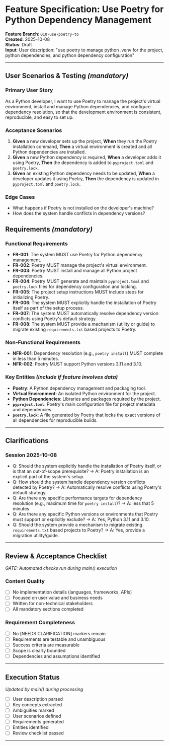 # Feature Specification: Use Poetry for Python Dependency Management

**Feature Branch**: `010-use-poetry-to`  
**Created**: 2025-10-08  
**Status**: Draft  
**Input**: User description: "use poetry to manage python .venv for the project, python dependencies, and python dependency configuration"

---

## User Scenarios & Testing *(mandatory)*

### Primary User Story
As a Python developer, I want to use Poetry to manage the project's virtual environment, install and manage Python dependencies, and configure dependency resolution, so that the development environment is consistent, reproducible, and easy to set up.

### Acceptance Scenarios
1. **Given** a new developer sets up the project, **When** they run the Poetry installation command, **Then** a virtual environment is created and all Python dependencies are installed.
2. **Given** a new Python dependency is required, **When** a developer adds it using Poetry, **Then** the dependency is added to `pyproject.toml` and `poetry.lock`.
3. **Given** an existing Python dependency needs to be updated, **When** a developer updates it using Poetry, **Then** the dependency is updated in `pyproject.toml` and `poetry.lock`.

### Edge Cases
- What happens if Poetry is not installed on the developer's machine?
- How does the system handle conflicts in dependency versions?

## Requirements *(mandatory)*

### Functional Requirements
- **FR-001**: The system MUST use Poetry for Python dependency management.
- **FR-002**: Poetry MUST manage the project's virtual environment.
- **FR-003**: Poetry MUST install and manage all Python project dependencies.
- **FR-004**: Poetry MUST generate and maintain `pyproject.toml` and `poetry.lock` files for dependency configuration and locking.
- **FR-005**: The project setup instructions MUST include steps for initializing Poetry.
- **FR-006**: The system MUST explicitly handle the installation of Poetry itself as part of the setup process.
- **FR-007**: The system MUST automatically resolve dependency version conflicts using Poetry's default strategy.
- **FR-008**: The system MUST provide a mechanism (utility or guide) to migrate existing `requirements.txt` based projects to Poetry.

### Non-Functional Requirements
- **NFR-001**: Dependency resolution (e.g., `poetry install`) MUST complete in less than 5 minutes.
- **NFR-002**: Poetry MUST support Python versions 3.11 and 3.10.

### Key Entities *(include if feature involves data)*
- **Poetry**: A Python dependency management and packaging tool.
- **Virtual Environment**: An isolated Python environment for the project.
- **Python Dependencies**: Libraries and packages required by the project.
- **`pyproject.toml`**: Poetry's main configuration file for project metadata and dependencies.
- **`poetry.lock`**: A file generated by Poetry that locks the exact versions of all dependencies for reproducible builds.

---

## Clarifications

### Session 2025-10-08
- Q: Should the system explicitly handle the installation of Poetry itself, or is that an out-of-scope prerequisite? → A: Poetry installation is an explicit part of the system's setup.
- Q: How should the system handle dependency version conflicts detected by Poetry? → A: Automatically resolve conflicts using Poetry's default strategy.
- Q: Are there any specific performance targets for dependency resolution (e.g., maximum time for `poetry install`)? → A: less that 5 minutes
- Q: Are there any specific Python versions or environments that Poetry must support or explicitly exclude? → A: Yes, Python 3.11 and 3.10.
- Q: Should the system provide a mechanism to migrate existing `requirements.txt` based projects to Poetry? → A: Yes, provide a migration utility/guide.

---

## Review & Acceptance Checklist
*GATE: Automated checks run during main() execution*

### Content Quality
- [ ] No implementation details (languages, frameworks, APIs)
- [ ] Focused on user value and business needs
- [ ] Written for non-technical stakeholders
- [ ] All mandatory sections completed

### Requirement Completeness
- [ ] No [NEEDS CLARIFICATION] markers remain
- [ ] Requirements are testable and unambiguous  
- [ ] Success criteria are measurable
- [ ] Scope is clearly bounded
- [ ] Dependencies and assumptions identified

---

## Execution Status
*Updated by main() during processing*

- [ ] User description parsed
- [ ] Key concepts extracted
- [ ] Ambiguities marked
- [ ] User scenarios defined
- [ ] Requirements generated
- [ ] Entities identified
- [ ] Review checklist passed

---